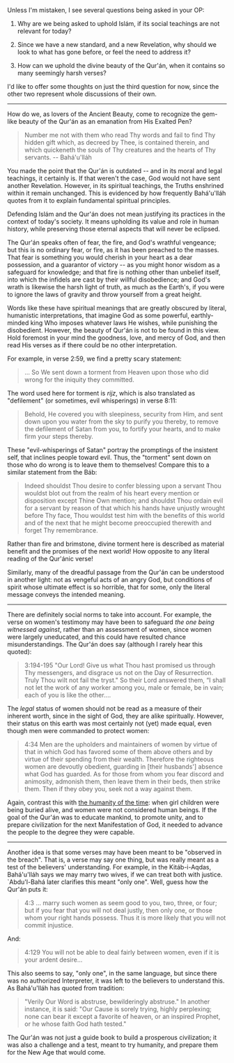 Unless I'm mistaken, I see several questions being asked in your OP:

1. Why are we being asked to uphold Islám, if its social teachings are not
   relevant for today?

2. Since we have a new standard, and a new Revelation, why should we look to
   what has gone before, or feel the need to address it?

3. How can we uphold the divine beauty of the Qur'án, when it contains so
   many seemingly harsh verses?

I'd like to offer some thoughts on just the third question for now, since the
other two represent whole discussions of their own.

----

How do we, as lovers of the Ancient Beauty, come to recognize the gem-like
beauty of the Qur'án as an emanation from His Exalted Pen?

> Number me not with them who read Thy words and fail to find Thy hidden gift
  which, as decreed by Thee, is contained therein, and which quickeneth the
  souls of Thy creatures and the hearts of Thy servants. -- Bahá'u'lláh
  
You made the point that the Qur'án is outdated -- and in its moral and legal
teachings, it certainly is. If that weren't the case, God would not have sent
another Revelation. However, in its spiritual teachings, the Truths enshrined
within it remain unchanged. This is evidenced by how frequently Bahá'u'lláh
quotes from it to explain fundamental spiritual principles.

Defending Islám and the Qur'án does not mean justifying its practices in the
context of today's society. It means upholding its value and role in human
history, while preserving those eternal aspects that will never be eclipsed.

The Qur'án speaks often of fear, the fire, and God's wrathful vengeance; but
this is no ordinary fear, or fire, as it has been preached to the masses. That
fear is something you would cherish in your heart as a dear possession, and a
guarantor of victory -- as you might honor wisdom as a safeguard for
knowledge; and that fire is nothing other than unbelief itself, into which the
infidels are cast by their willful disobedience; and God's wrath is likewise
the harsh light of truth, as much as the Earth's, if you were to ignore the
laws of gravity and throw yourself from a great height.

Words like these have spiritual meanings that are greatly obscured by literal,
humanistic interpretations, that imagine God as some powerful, earthly-minded
king Who imposes whatever laws He wishes, while punishing the disobedient.
However, the beauty of Qur'án is not to be found in this view. Hold foremost
in your mind the goodness, love, and mercy of God, and then read His verses as
if there could be no other interpretation.

For example, in verse 2:59, we find a pretty scary statement:

> ... So We sent down a torment from Heaven upon those who did wrong for the
  iniquity they committed.

The word used here for torment is *rijz*, which is also translated as
"defilement" (or sometimes, evil whisperings) in verse 8:11:

> Behold, He covered you with sleepiness, security from Him, and sent down
  upon you water from the sky to purify you thereby, to remove the defilement
  of Satan from you, to fortify your hearts, and to make firm your steps
  thereby.

These "evil-whisperings of Satan" portray the promptings of the insistent
self, that inclines people toward evil. Thus, the "torment" sent down on those
who do wrong is to leave them to themselves! Compare this to a similar
statement from the Báb:

> Indeed shouldst Thou desire to confer blessing upon a servant Thou wouldst
  blot out from the realm of his heart every mention or disposition except
  Thine Own mention; and shouldst Thou ordain evil for a servant by reason of
  that which his hands have unjustly wrought before Thy face, Thou wouldst
  test him with the benefits of this world and of the next that he might
  become preoccupied therewith and forget Thy remembrance.

Rather than fire and brimstone, divine torment here is described as material
benefit and the promises of the next world! How opposite to any literal
reading of the Qur'ánic verse!

Similarly, many of the dreadful passage from the Qur'án can be understood in
another light: not as vengeful acts of an angry God, but conditions of spirit
whose ultimate effect is so horrible, that for some, only the literal message
conveys the intended meaning.

----

There are definitely social norms to take into account. For example, the verse
on women's testimony may have been to safeguard *the one being witnessed
against*, rather than an assessment of women, since women were largely
uneducated, and this could have resulted chance misunderstandings.  The Qur'án
does say (although I rarely hear this quoted):

> 3:194-195 "Our Lord! Give us what Thou hast promised us through Thy
  messengers, and disgrace us not on the Day of Resurrection. Truly Thou wilt
  not fail the tryst." So their Lord answered them, “I shall not let the work
  of any worker among you, male or female, be in vain; each of you is like the
  other....
  
The *legal* status of women should not be read as a measure of their inherent
worth, since in the sight of God, they are alike spiritually.  However, their
status on this earth was most certainly not (yet) made equal, even though men
were commanded to protect women:

> 4:34 Men are the upholders and maintainers of women by virtue of that in
  which God has favored some of them above others and by virtue of their
  spending from their wealth. Therefore the righteous women are devoutly
  obedient, guarding in [their husbands'] absence what God has guarded. As for
  those from whom you fear discord and animosity, admonish them, then leave
  them in their beds, then strike them. Then if they obey you, seek not a way
  against them.
  
Again, contrast this
with
[the humanity of the time](https://en.wikipedia.org/wiki/Women_in_pre-Islamic_Arabia):
when girl children were being buried alive, and women were not considered
human beings. If the goal of the Qur'án was to educate mankind, to promote
unity, and to prepare civilization for the next Manifestation of God, it
needed to advance the people to the degree they were capable.

----

Another idea is that some verses may have been meant to be "observed in the
breach". That is, a verse may say one thing, but was really meant as a test of
the believers' understanding. For example, in the Kitáb-i-Aqdas, Bahá'u'lláh
says we may marry two wives, if we can treat both with justice. `Abdu'l-Bahá
later clarifies this meant "only one". Well, guess how the Qur'án puts it:

> 4:3 ... marry such women as seem good to you, two, three, or four; but if
  you fear that you will not deal justly, then only one, or those whom your
  right hands possess. Thus it is more likely that you will not commit
  injustice.
  
And:

> 4:129 You will not be able to deal fairly between women, even if it is your
  ardent desire...
  
This also seems to say, "only one", in the same language, but since there was
no authorized Interpreter, it was left to the believers to understand this.
As Bahá'u'lláh has quoted from tradition:

> "Verily Our Word is abstruse, bewilderingly abstruse." In another instance,
  it is said: "Our Cause is sorely trying, highly perplexing; none can bear it
  except a favorite of heaven, or an inspired Prophet, or he whose faith God
  hath tested."
  
The Qur'án was not just a guide book to build a prosperous civilization; it
was also a challenge and a test, meant to try humanity, and prepare them for
the New Age that would come.

